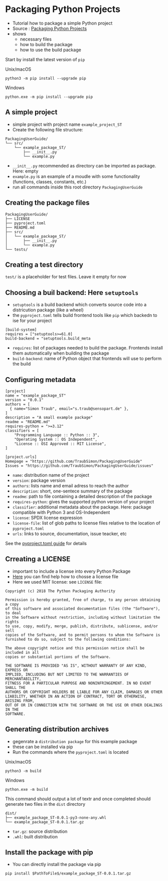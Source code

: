 # Packaging Python Projects

- Tutorial how to package a simple Python project
- Source : [Packaging Python Projects]("https://packaging.python.org/en/latest/tutorials/packaging-projects/")
- shows
    - necessary files
    - how to build the package
    - how to use the build package

Start by install the latest version of `pip`

Unix/macOS
```
python3 -m pip install --upgrade pip
```

Windows
``` 
python.exe -m pip install --upgrade pip
```

## A simple project

- simple project with project name `example_project_ST`
- Create the following file structure:
```
PackagingUserGuide/
└── src/
    └── example_package_ST/
        ├── __init__.py
        └── example.py
```

- `__init__.py` recommended as directory can be imported as package. Here: empty
- `example.py` is an example of a moudle with some functionality (functions, classes, constants, etc.)
- run all commands inside this root directory `PackagingUserGuide`

## Creating the package files
```
PackagingUserGuide/
├── LICENSE
├── pyproject.toml
├── README.md
├── src/
│   └── example_package_ST/
│       ├── __init__.py
│       └── example.py
└── tests/
```

## Creating a test directory

`test/` is a placeholder for test files. Leave it empty for now

## Choosing a buil backend: Here ``setuptools``
- `setuptools` is a build backend which converts source code into a districution package (like a wheel)
- the `pyproject.toml` tells build frontend tools like `pip` which backedn to ise for your project

```
[build-system]
requires = ["setuptools>=61.0]
build-backend = "setuptools.build_meta
```

- `requires`: list of packages needed to build the package. Frontends install them automatically when building the package
- `build-backend`: name of Python object that frontends will use to perform the build

## Configuring metadata
```
[project]
name = "example_package_ST"
version = "0.0.1"
authors = [
  { name="Simon Traub", email="s.traub@sensopart.de" },
]
description = "A small example package"
readme = "README.md"
requires-python = ">=3.12"
classifiers = [
    "Programming Language :: Python :: 3",
    "Operating System :: OS Independent",
    "License :: OSI Approved :: MIT License",
]

[project.urls]
Homepage = "https://github.com/TraubSimon/PackagingUserGuide"
Issues = "https://github.com/TraubSimon/PackagingUserGuide/issues"
```

- `name`: distribution name of the project
- `version`: package version
- `authors`: lists name and email adress to reach the author
- `description`: short, one-sentece summary of the package
- `readme`: path to file containing a detailed description of the package
- `requires-python`: gives the supported python version of your project
- `classifier`: additional metadata about the package. Here: package compatible with Python 3 and OS-Independent
- `license`: SPDX license expression
- `license-file`: list of glob paths to license files relative to the location of `pyproject.toml`
- `urls`: links to source, documentation, issue teacker, etc

See the [pyproject.toml guide]("https://packaging.python.org/en/latest/guides/writing-pyproject-toml/#writing-pyproject-toml") for details

## Crreating a LICENSE
- important to include a license into every Python Package
-  [Here]( https://choosealicense.com/) you can find help how to chosse a license file
- Here we used MIT license: see `LICENSE` file: 

```
Copyright (c) 2018 The Python Packaging Authority

Permission is hereby granted, free of charge, to any person obtaining a copy
of this software and associated documentation files (the "Software"), to deal
in the Software without restriction, including without limitation the rights
to use, copy, modify, merge, publish, distribute, sublicense, and/or sell
copies of the Software, and to permit persons to whom the Software is
furnished to do so, subject to the following conditions:

The above copyright notice and this permission notice shall be included in all
copies or substantial portions of the Software.

THE SOFTWARE IS PROVIDED "AS IS", WITHOUT WARRANTY OF ANY KIND, EXPRESS OR
IMPLIED, INCLUDING BUT NOT LIMITED TO THE WARRANTIES OF MERCHANTABILITY,
FITNESS FOR A PARTICULAR PURPOSE AND NONINFRINGEMENT. IN NO EVENT SHALL THE
AUTHORS OR COPYRIGHT HOLDERS BE LIABLE FOR ANY CLAIM, DAMAGES OR OTHER
LIABILITY, WHETHER IN AN ACTION OF CONTRACT, TORT OR OTHERWISE, ARISING FROM,
OUT OF OR IN CONNECTION WITH THE SOFTWARE OR THE USE OR OTHER DEALINGS IN THE
SOFTWARE.
```


## Generating distribution archives
- gegenrate a `distribution package` for this example package
- these can be installed via pip
- Run the commands where the `pyproject.toml` is located

Unix/macOS
```
python3 -m build
```

Windows
``` 
python.exe -m build
```

This command should output a lot of textr and once completed should generate two files in the `dist` directory
```
dist/
├── example_package_ST-0.0.1-py3-none-any.whl
└── example_package_ST-0.0.1.tar.gz
```

- `tar.gz`: source distribution
- `.whl`: built distribution


## Install the package with pip
- You can directly install the package via pip
```
pip install $PathToFile$/example_package_ST-0.0.1.tar.gz
``` 